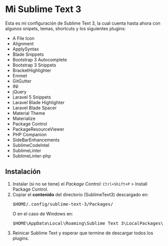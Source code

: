 <h1>Mi Sublime Text 3</h1>
<div>
	<p>
		Esta es mi configuración de Sublime Text 3, la cual cuenta hasta ahora con algunos snipets, temas, shortcuts y los siguientes plugins:
		<ul>
			<li>A File Icon</li>
			<li>Alignment</li>
			<li>ApplySyntax</li>
			<li>Blade Snippets</li>
			<li>Bootstrap 3 Autocomplete</li>
			<li>Bootstrap 3 Snippets</li>
			<li>BracketHighlighter</li>
			<li>Emmet</li>
			<li>GitGutter</li>
			<li>INI</li>
			<li>jQuery</li>
			<li>Laravel 5 Snippets</li>
			<li>Laravel Blade Highlighter</li>
			<li>Laravel Blade Spacer</li>
			<li>Material Theme</li>
			<li>Materialize</li>
			<li>Package Control</li>
			<li>PackageResourceViewer</li>
			<li>PHP Companion</li>
			<li>SideBarEnhancements</li>
			<li>SublimeCodeIntel</li>
			<li>SublimeLinter</li>
			<li>SublimeLinter-php</li>
		</ul> 
	</p>

</div>
<h2>Instalación</h2>

<div>
	<ol>
		<li>
			Instalar (si no se tiene) el <i>Package Control:</i> <code>Ctrl+Shift+P</code> > Install Package Control.
		</li>
		<li>
			Copiar el <b>contenido</b> del directorio (SublimeText3) descargado en: 
			<pre>$HOME/.config/sublime-text-3/Packages/</pre>
			O en el caso de Windows en:
			<pre>$HOME\AppData\Local\Roaming\Sublime Text 3\LocalPackages\</pre>
		</li>
		<li>
			Reinicar Sublime Text y esperar que termine de descargar todos los plugins.
		</li>
	</ol>
</div>
